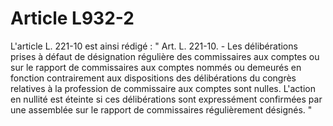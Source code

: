 # Article L932-2

L'article L. 221-10 est ainsi rédigé :   " Art. L. 221-10. - Les délibérations prises à défaut de désignation régulière des commissaires aux comptes ou sur le rapport de commissaires aux comptes nommés ou demeurés en fonction contrairement aux dispositions des délibérations du congrès relatives à la profession de commissaire aux comptes sont nulles. L'action en nullité est éteinte si ces délibérations sont expressément confirmées par une assemblée sur le rapport de commissaires régulièrement désignés. "